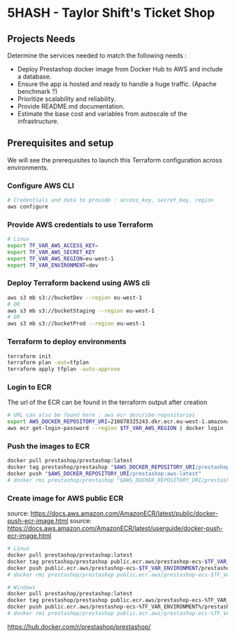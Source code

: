 # 5HASH - Taylor Shift's Ticket Shop

## Projects Needs

Determine the services needed to match the following needs :

- Deploy Prestashop docker image from Docker Hub to AWS and include a database.
- Ensure the app is hosted and ready to handle a huge traffic. (Apache benchmark ?)
- Prioritize scalability and reliability.
- Provide README.md documentation.
- Estimate the base cost and variables from autoscale of the infrastructure.

## Prerequisites and setup

We will see the prerequisites to launch this Terraform configuration across environments.

### Configure AWS CLI

```bash
# Credentials and data to provide : access_key, secret_key, region
aws configure
```

### Provide AWS credentials to use Terraform

```bash
# Linux
export TF_VAR_AWS_ACCESS_KEY=
export TF_VAR_AWS_SECRET_KEY
export TF_VAR_AWS_REGION=eu-west-1
export TF_VAR_ENVIRONMENT=dev
```

### Deploy Terraform backend using AWS cli

```bash
aws s3 mb s3://bucketDev --region eu-west-1
# OR
aws s3 mb s3://bucketStaging --region eu-west-1
# OR
aws s3 mb s3://bucketProd --region eu-west-1
```

### Terraform to deploy environments
 
```bash
terraform init
terraform plan -out=tfplan
terraform apply tfplan -auto-approve
```

### Login to ECR

The url of the ECR can be found in the terraform output after creation

```bash
# URL can also be found here : aws ecr describe-repositories
export AWS_DOCKER_REPOSITORY_URI=210878325243.dkr.ecr.eu-west-1.amazonaws.com/ecr-repository-eu-west-1-dev
aws ecr get-login-password --region $TF_VAR_AWS_REGION | docker login --username AWS --password-stdin $AWS_DOCKER_REPOSITORY_URI
```

### Push the images to ECR

```bash
docker pull prestashop/prestashop:latest
docker tag prestashop/prestashop "$AWS_DOCKER_REPOSITORY_URI/prestashop:aws-latest"
docker push "$AWS_DOCKER_REPOSITORY_URI/prestashop:aws-latest"
# docker rmi prestashop/prestashop "$AWS_DOCKER_REPOSITORY_URI/prestashop:aws-latest"
```

### Create image for AWS public ECR

source: https://docs.aws.amazon.com/AmazonECR/latest/public/docker-push-ecr-image.html
source: https://docs.aws.amazon.com/AmazonECR/latest/userguide/docker-push-ecr-image.html 
```bash
# Linux
docker pull prestashop/prestashop:latest
docker tag prestashop/prestashop public.ecr.aws/prestashop-ecs-$TF_VAR_ENVIRONMENT/prestashop:aws-latest
docker push public.ecr.aws/prestashop-ecs-$TF_VAR_ENVIRONMENT/prestashop:aws-latest
# docker rmi prestashop/prestashop public.ecr.aws/prestashop-ecs-$TF_VAR_ENVIRONMENT/prestashop:aws-latest

# Windows
docker pull prestashop/prestashop:latest
docker tag prestashop/prestashop public.ecr.aws/prestashop-ecs-%TF_VAR_ENVIRONMENT%/prestashop:aws-latest
docker push public.ecr.aws/prestashop-ecs-%TF_VAR_ENVIRONMENT%/prestashop:aws-latest
# docker rmi prestashop/prestashop public.ecr.aws/prestashop-ecs-%TF_VAR_ENVIRONMENT%/prestashop:aws-latest
```

<ec2-autoscale-group->

https://hub.docker.com/r/prestashop/prestashop/